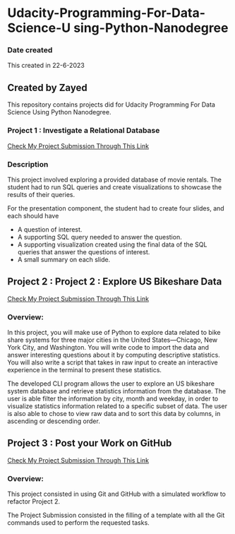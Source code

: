 # Udacity-Programming-For-Data-Science-U sing-Python-Nanodegree
### Date created
This created in 22-6-2023

## Created by Zayed

This repository contains projects did for Udacity Programming For Data Science Using Python Nanodegree.


### Project 1 : Investigate a Relational Database
[Check My Project Submission Through This Link](https://github.com/zayed1/pdsnd_github/tree/master/project%201)

### Description
This project involved exploring a provided database of movie rentals. The student had to run SQL queries and create visualizations to showcase the results of their queries.

For the presentation component, the student had to create four slides, and each should have 
* A question of interest.
* A supporting SQL query needed to answer the question.
* A supporting visualization created using the final data of the SQL queries that answer the questions of interest.
* A small summary on each slide.

## Project 2 : Project 2 : Explore US Bikeshare Data
[Check My Project Submission Through This Link](https://github.com/zayed1/pdsnd_github/tree/master/project%202)

### Overview:

In this project, you will make use of Python to explore data related to bike share systems for three major cities in the United States—Chicago, New York City, and Washington. You will write code to import the data and answer interesting questions about it by computing descriptive statistics. You will also write a script that takes in raw input to create an interactive experience in the terminal to present these statistics.

The developed CLI program allows the user to explore an US bikeshare system database and retrieve statistics information from the database. The user is able filter the information by city, month and weekday, in order to visualize statistics information related to a specific subset of data. The user is also able to chose to view raw data and to sort this data by columns, in ascending or descending order.


## Project 3 : Post your Work on GitHub
[Check My Project Submission Through This Link](https://github.com/zayed1/pdsnd_github/tree/documentation/project%203%20Github)

### Overview:

This project consisted in using Git and GitHub with a simulated workflow to refactor Project 2.

The Project Submission consisted in the filling of a template with all the Git commands used to perform the requested tasks.
